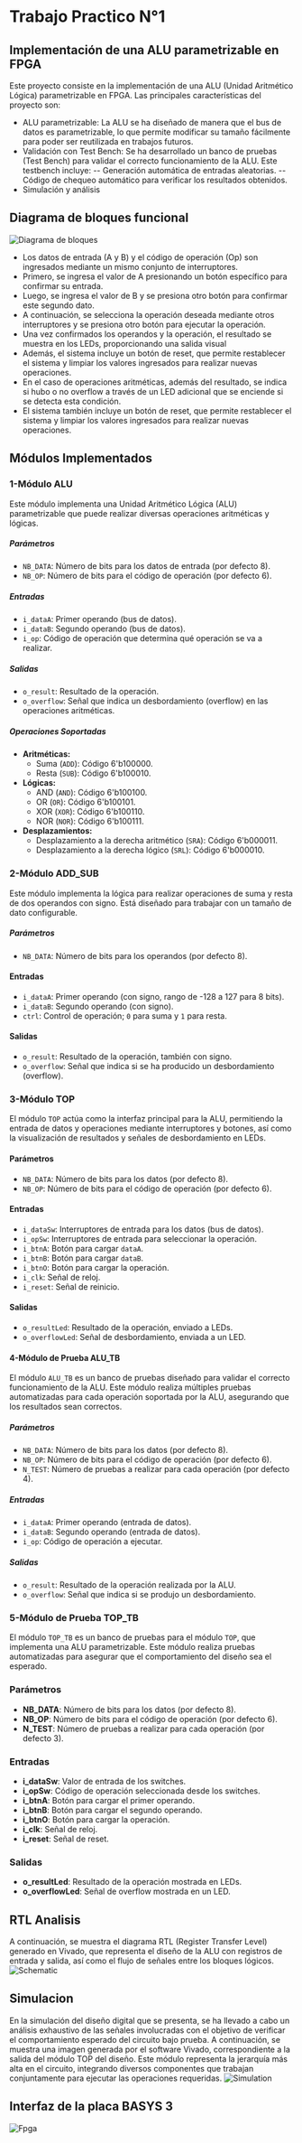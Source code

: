 # Trabajo Practico N°1 
## Implementación de una ALU parametrizable en FPGA
Este proyecto consiste en la implementación de una ALU (Unidad Aritmético Lógica) parametrizable en FPGA. Las principales características del proyecto son:
- ALU parametrizable: La ALU se ha diseñado de manera que el bus de datos es parametrizable, lo que permite modificar su tamaño fácilmente para poder ser reutilizada en trabajos futuros.
- Validación con Test Bench: Se ha desarrollado un banco de pruebas (Test Bench) para validar el correcto funcionamiento de la ALU. Este testbench incluye:
-- Generación automática de entradas aleatorias.
-- Código de chequeo automático para verificar los resultados obtenidos.
- Simulación y análisis

## Diagrama de bloques funcional
![Diagrama de bloques](/img/img1.jpg "Diagrama de bloques")
- Los datos de entrada (A y B) y el código de operación (Op) son ingresados mediante un mismo conjunto de interruptores.
- Primero, se ingresa el valor de A presionando un botón específico para confirmar su entrada.
- Luego, se ingresa el valor de B y se presiona otro botón para confirmar este segundo dato.
- A continuación, se selecciona la operación deseada mediante otros interruptores y se presiona otro botón para ejecutar la operación.
- Una vez confirmados los operandos y la operación, el resultado se muestra en los LEDs, proporcionando una salida visual 
- Además, el sistema incluye un botón de reset, que permite restablecer el sistema y limpiar los valores ingresados para realizar nuevas operaciones.
- En el caso de operaciones aritméticas, además del resultado, se indica si hubo o no overflow a través de un LED adicional que se enciende si se detecta esta condición.
- El sistema también incluye un botón de reset, que permite restablecer el sistema y limpiar los valores ingresados para realizar nuevas operaciones.

## Módulos Implementados
### 1-Módulo ALU

Este módulo implementa una Unidad Aritmético Lógica (ALU) parametrizable que puede realizar diversas operaciones aritméticas y lógicas.
##### Parámetros
- `NB_DATA`: Número de bits para los datos de entrada (por defecto 8).
- `NB_OP`: Número de bits para el código de operación (por defecto 6).

##### Entradas
- `i_dataA`: Primer operando (bus de datos).
- `i_dataB`: Segundo operando (bus de datos).
- `i_op`: Código de operación que determina qué operación se va a realizar.

##### Salidas
- `o_result`: Resultado de la operación.
- `o_overflow`: Señal que indica un desbordamiento (overflow) en las operaciones aritméticas.

##### Operaciones Soportadas
- **Aritméticas:**
  - Suma (`ADD`): Código 6'b100000.
  - Resta (`SUB`): Código 6'b100010.
- **Lógicas:**
  - AND (`AND`): Código 6'b100100.
  - OR (`OR`): Código 6'b100101.
  - XOR (`XOR`): Código 6'b100110.
  - NOR (`NOR`): Código 6'b100111.
- **Desplazamientos:**
  - Desplazamiento a la derecha aritmético (`SRA`): Código 6'b000011.
  - Desplazamiento a la derecha lógico (`SRL`): Código 6'b000010.
 
### 2-Módulo ADD_SUB

Este módulo implementa la lógica para realizar operaciones de suma y resta de dos operandos con signo. Está diseñado para trabajar con un tamaño de dato configurable.

##### Parámetros
- `NB_DATA`: Número de bits para los operandos (por defecto 8).

#### Entradas
- `i_dataA`: Primer operando (con signo, rango de -128 a 127 para 8 bits).
- `i_dataB`: Segundo operando (con signo).
- `ctrl`: Control de operación; `0` para suma y `1` para resta.

#### Salidas
- `o_result`: Resultado de la operación, también con signo.
- `o_overflow`: Señal que indica si se ha producido un desbordamiento (overflow).

### 3-Módulo TOP

El módulo `TOP` actúa como la interfaz principal para la ALU, permitiendo la entrada de datos y operaciones mediante interruptores y botones, así como la visualización de resultados y señales de desbordamiento en LEDs.

#### Parámetros
- `NB_DATA`: Número de bits para los datos (por defecto 8).
- `NB_OP`: Número de bits para el código de operación (por defecto 6).

#### Entradas
- `i_dataSw`: Interruptores de entrada para los datos (bus de datos).
- `i_opSw`: Interruptores de entrada para seleccionar la operación.
- `i_btnA`: Botón para cargar `dataA`.
- `i_btnB`: Botón para cargar `dataB`.
- `i_btnO`: Botón para cargar la operación.
- `i_clk`: Señal de reloj.
- `i_reset`: Señal de reinicio.

#### Salidas
- `o_resultLed`: Resultado de la operación, enviado a LEDs.
- `o_overflowLed`: Señal de desbordamiento, enviada a un LED.

#### 4-Módulo de Prueba ALU_TB

El módulo `ALU_TB` es un banco de pruebas diseñado para validar el correcto funcionamiento de la ALU. Este módulo realiza múltiples pruebas automatizadas para cada operación soportada por la ALU, asegurando que los resultados sean correctos.

##### Parámetros
- `NB_DATA`: Número de bits para los datos (por defecto 8).
- `NB_OP`: Número de bits para el código de operación (por defecto 6).
- `N_TEST`: Número de pruebas a realizar para cada operación (por defecto 4).

##### Entradas
- `i_dataA`: Primer operando (entrada de datos).
- `i_dataB`: Segundo operando (entrada de datos).
- `i_op`: Código de operación a ejecutar.

##### Salidas
- `o_result`: Resultado de la operación realizada por la ALU.
- `o_overflow`: Señal que indica si se produjo un desbordamiento.

### 5-Módulo de Prueba TOP_TB

El módulo `TOP_TB` es un banco de pruebas para el módulo `TOP`, que implementa una ALU parametrizable. Este módulo realiza pruebas automatizadas para asegurar que el comportamiento del diseño sea el esperado.

### Parámetros
- **NB_DATA**: Número de bits para los datos (por defecto 8).
- **NB_OP**: Número de bits para el código de operación (por defecto 6).
- **N_TEST**: Número de pruebas a realizar para cada operación (por defecto 3).

### Entradas
- **i_dataSw**: Valor de entrada de los switches.
- **i_opSw**: Código de operación seleccionada desde los switches.
- **i_btnA**: Botón para cargar el primer operando.
- **i_btnB**: Botón para cargar el segundo operando.
- **i_btnO**: Botón para cargar la operación.
- **i_clk**: Señal de reloj.
- **i_reset**: Señal de reset.

### Salidas
- **o_resultLed**: Resultado de la operación mostrada en LEDs.
- **o_overflowLed**: Señal de overflow mostrada en un LED.
  
## RTL Analisis
  A continuación, se muestra el diagrama RTL (Register Transfer Level) generado en Vivado, que representa el diseño de la ALU con registros de entrada y salida, así como el flujo de señales entre los bloques lógicos.
![Schematic](/img/schematic.jpg "Schematic")

## Simulacion
En la simulación del diseño digital que se presenta, se ha llevado a cabo un análisis exhaustivo de las señales involucradas con el objetivo de verificar el comportamiento esperado del circuito bajo prueba. A continuación, se muestra una imagen generada por el software Vivado, correspondiente a la salida del módulo TOP del diseño. Este módulo representa la jerarquía más alta en el circuito, integrando diversos componentes que trabajan conjuntamente para ejecutar las operaciones requeridas.
![Simulation](/img/simulation.jpg "Simulation")

## Interfaz de la placa BASYS 3
![Fpga](/img/fpga.jpg "Fpga")
